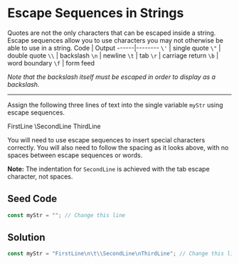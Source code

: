 # Escape Sequences in Strings

Quotes are not the only characters that can be escaped inside a string. Escape sequences allow you to use characters you may not otherwise be able to use in a string.
Code  |  Output
------|--------
`\'`	| single quote
`\"`	| double quote
`\\`	| backslash
`\n`	| newline
`\t`	| tab
`\r`	| carriage return
`\b`	| word boundary
`\f`	| form feed

*Note that the backslash itself must be escaped in order to display as a backslash.*

-----

Assign the following three lines of text into the single variable `myStr` using escape sequences.

FirstLine
    \SecondLine
ThirdLine

You will need to use escape sequences to insert special characters correctly. You will also need to follow the spacing as it looks above, with no spaces between escape sequences or words.

**Note:** The indentation for `SecondLine` is achieved with the tab escape character, not spaces.

## Seed Code

```javascript
const myStr = ""; // Change this line
```

## Solution

```javascript
const myStr = "FirstLine\n\t\\SecondLine\nThirdLine"; // Change this line
```
